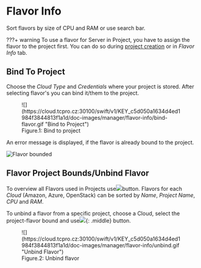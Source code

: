 # **Flavor Info**

Sort flavors by size of CPU and RAM or use search bar.

???+ warning
    To use a flavor for Server in Project, you have to assign the flavor to the project first. You can do so during [project creation](../projects/creating-a-new-project) or in *Flavor Info* tab.

## **Bind To Project**

Choose the *Cloud Type* and *Credentials* where your project is stored. After selecting flavor's you can bind it/them to the project.

<figure markdown>
  ![](https://cloud.tcpro.cz:30100/swift/v1/KEY_c5d050a1634d4ed1984f3844813f1a1d/doc-images/manager/flavor-info/bind-flavor.gif "Bind to Project")
  <figcaption>Figure.1: Bind to project</figcaption>
</figure>

An error message is displayed, if the flavor is already bound to the project.

![](https://cloud.tcpro.cz:30100/swift/v1/KEY_c5d050a1634d4ed1984f3844813f1a1d/doc-images/manager/flavor-info/flavor-bounded.png "Flavor bounded")

## **Flavor Project Bounds/Unbind Flavor**

To overview all Flavors used in Projects use![](https://cloud.tcpro.cz:30100/swift/v1/KEY*c5d050a1634d4ed1984f3844813f1a1d/doc-images/manager/flavor-info/flavor-project-bounds.png)button. Flavors for each *Cloud* (Amazon, Azure, OpenStack) can be sorted by *Name*, *Project Name*, *CPU* and *RAM*.

To unbind a flavor from a specific project, choose a Cloud, select the project-flavor bound and use![](https://cloud.tcpro.cz:30100/swift/v1/KEY_c5d050a1634d4ed1984f3844813f1a1d/doc-images/manager/flavor-info/unbind-flavor.png){: .middle} button.

<figure markdown>
  ![](https://cloud.tcpro.cz:30100/swift/v1/KEY_c5d050a1634d4ed1984f3844813f1a1d/doc-images/manager/flavor-info/unbind.gif "Unbind Flavor")
  <figcaption>Figure.2: Unbind flavor</figcaption>
</figure>

